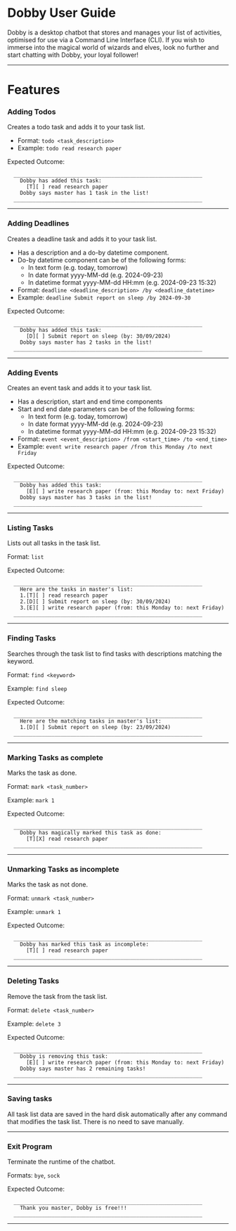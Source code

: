 # Dobby User Guide


Dobby is a desktop chatbot that stores and manages your list of activities, optimised for use via a Command Line Interface (CLI). 
If you wish to immerse into the magical world of wizards and elves, look no further and start chatting with Dobby, your loyal follower!

---

# Features 
### Adding Todos

Creates a todo task and adds it to your task list.

* Format: `todo <task_description>`
* Example: `todo read research paper`

Expected Outcome: 
```
  ____________________________________________________________
    Dobby has added this task:
      [T][ ] read research paper
    Dobby says master has 1 task in the list!
  ____________________________________________________________
```
---
### Adding Deadlines

Creates a deadline task and adds it to your task list.
* Has a description and a do-by datetime component.
* Do-by datetime component can be of the following forms:
  * In text form (e.g. today, tomorrow)
  * In date format yyyy-MM-dd (e.g. 2024-09-23)
  * In datetime format yyyy-MM-dd HH:mm (e.g. 2024-09-23 15:32)
* Format: `deadline <deadline_description> /by <deadline_datetime>`
* Example: `deadline Submit report on sleep /by 2024-09-30`

Expected Outcome:
```
  ____________________________________________________________
    Dobby has added this task:
      [D][ ] Submit report on sleep (by: 30/09/2024)
    Dobby says master has 2 tasks in the list!
  ____________________________________________________________
```

---

### Adding Events

Creates an event task and adds it to your task list.

* Has a description, start and end time components
* Start and end date parameters can be of the following forms:
  * In text form (e.g. today, tomorrow)
  * In date format yyyy-MM-dd (e.g. 2024-09-23)
  * In datetime format yyyy-MM-dd HH:mm (e.g. 2024-09-23 15:32)
* Format: `event <event_description> /from <start_time> /to <end_time>`
* Example: `event write research paper /from this Monday /to next Friday`

Expected Outcome:
```
  ____________________________________________________________
    Dobby has added this task:
      [E][ ] write research paper (from: this Monday to: next Friday)
    Dobby says master has 3 tasks in the list!
  ____________________________________________________________
```

---

### Listing Tasks

Lists out all tasks in the task list.

Format: `list`

Expected Outcome:
```
  ____________________________________________________________
    Here are the tasks in master's list:
    1.[T][ ] read research paper
    2.[D][ ] Submit report on sleep (by: 30/09/2024)
    3.[E][ ] write research paper (from: this Monday to: next Friday)
  ____________________________________________________________
```

---

### Finding Tasks

Searches through the task list to find tasks with descriptions matching the keyword.

Format: `find <keyword>`

Example: `find sleep`

Expected Outcome:
```
  ____________________________________________________________
    Here are the matching tasks in master's list: 
    1.[D][ ] Submit report on sleep (by: 23/09/2024)
  ____________________________________________________________
```

---

### Marking Tasks as complete

Marks the task as done.

Format: `mark <task_number>`

Example: `mark 1`

Expected Outcome:
```
  ____________________________________________________________
    Dobby has magically marked this task as done:
      [T][X] read research paper
  ____________________________________________________________
```

---

### Unmarking Tasks as incomplete

Marks the task as not done.

Format: `unmark <task_number>`

Example: `unmark 1`

Expected Outcome:
```
  ____________________________________________________________
    Dobby has marked this task as incomplete:
      [T][ ] read research paper
  ____________________________________________________________
```

---

### Deleting Tasks

Remove the task from the task list.

Format: `delete <task_number>`

Example: `delete 3`

Expected Outcome:
```
  ____________________________________________________________
    Dobby is removing this task:
      [E][ ] write research paper (from: this Monday to: next Friday)
    Dobby says master has 2 remaining tasks!
  ____________________________________________________________
```

---

### Saving tasks

All task list data are saved in the hard disk automatically after any command that modifies the task list. 
There is no need to save manually. 

---

### Exit Program

Terminate the runtime of the chatbot. 

Formats: `bye`, `sock`

Expected Outcome:
```
  ____________________________________________________________
    Thank you master, Dobby is free!!!
  ____________________________________________________________
```

---